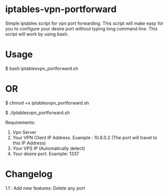 # iptables-vpn-portforward
Simple iptables script for vpn port forwarding. This script will make easy for you to configure your desire port without typing long command line.
This script will work by using bash.

# Usage 

$ bash iptablesvpn_portforward.sh 

# OR

$ chmod +x iptablesvpn_portforward.sh

$ ./iptablesvpn_portforward.sh

Requirements:
1) Vpn Server
2) Your VPN Client IP Address. Example : 10.8.0.2 (The port will travel to this IP Address)
3) Your VPS IP (Automatically detect)
4) Your desire port. Example: 1337

# Changelog

1.1 : Add new features: Delete any port
